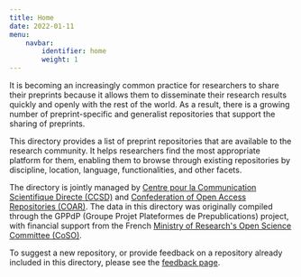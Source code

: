 ```yaml
---
title: Home
date: 2022-01-11
menu:
    navbar:
        identifier: home
        weight: 1
---
```


It is becoming an increasingly common practice for researchers to share their preprints because it allows them to disseminate their research results quickly and openly with the rest of the world. As a result, there is a growing number of preprint-specific and generalist repositories that support the sharing of preprints.

This directory provides a list of preprint repositories that are available to the research community. It helps researchers find the most appropriate platform for them, enabling them to browse through existing repositories by discipline, location, language, functionalities, and other facets.

The directory is jointly managed by [Centre pour la Communication Scientifique Directe (CCSD)](https://www.ccsd.cnrs.fr/en/) and [Confederation of Open Access Repositories (COAR)](https://www.coar-repositories.org). The data in this directory was originally compiled through the GPPdP (Groupe Projet Plateformes de Prepublications) project, with financial support from the French [Ministry of Research's Open Science Committee (CoSO)](https://www.ouvrirlascience.fr/the-committee-for-open-science/).

To suggest a new repository, or provide feedback on a repository already included in this directory, please see the [feedback page](/feedback).